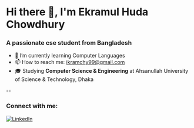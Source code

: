 # Hi there 👋, I'm Ekramul Huda Chowdhury

### A passionate cse student from Bangladesh

- 🌱 I’m currently learning Computer Languages
- 📫 How to reach me: [ikramchy99@gmail.com](mailto:ikramchy99@gmail.com)
- 🎓 Studying **Computer Science & Engineering** at Ahsanullah University of Science & Technology, Dhaka

--

### Connect with me:
[![LinkedIn](https://img.shields.io/badge/-LinkedIn-blue?logo=linkedin)]((https://www.linkedin.com/in/ekramchy/))

<!--
**ekramchy/ekramchy** is a ✨ _special_ ✨ repository because its `README.md` (this file) appears on your GitHub profile.

Here are some ideas to get you started:

- 🔭 I’m currently working on ...
- 🌱 I’m currently learning ...
- 👯 I’m looking to collaborate on ...
- 🤔 I’m looking for help with ...
- 💬 Ask me about ...
- 📫 How to reach me: ...
- 😄 Pronouns: ...
- ⚡ Fun fact: ...
-->
